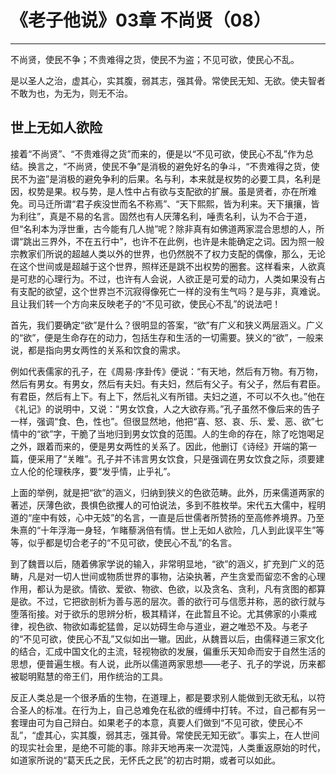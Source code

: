 # 《老子他说》03章 不尚贤（08）

------

不尚贤，使民不争；不贵难得之货，使民不为盗；不见可欲，使民心不乱。

是以圣人之治，虚其心，实其腹，弱其志，强其骨。常使民无知、无欲。使夫智者不敢为也，为无为，则无不治。

## 世上无如人欲险

接着“不尚贤”、“不贵难得之货”而来的，便是以“不见可欲，使民心不乱”作为总结。换言之，“不尚贤，使民不争”是消极的避免好名的争斗，“不贵难得之货，使民不为盗”是消极的避免争利的后果。名与利，本来就是权势的必要工具，名利是因，权势是果。权与势，是人性中占有欲与支配欲的扩展。虽是贤者，亦在所难免。司马迁所谓“君子疾没世而名不称焉”、“天下熙熙，皆为利来。天下攘攘，皆为利往”，真是不易的名言。固然也有人厌薄名利，唾责名利，认为不合于道，但“名利本为浮世重，古今能有几人抛”呢？除非真有如佛道两家混合思想的人，所谓“跳出三界外，不在五行中”，也许不在此例，也许是未能确定之词。因为照一般宗教家们所说的超越人类以外的世界，也仍然脱不了权力支配的偶像，那么，无论在这个世间或是超越于这个世界，照样还是跳不出权势的圈套。这样看来，人欲真是可悲的心理行为。不过，也许有人会说，人欲正是可爱的动力，人类如果没有占有支配的欲望，这个世界岂不沉寂得像死亡一样的没有生气吗？是与非，真难说。且让我们转一个方向来反映老子的“不见可欲，使民心不乱”的说法吧！

首先，我们要确定“欲”是什么？很明显的答案，“欲”有广义和狭义两层涵义。广义的“欲”，便是生命存在的动力，包括生存和生活的一切需要。狭义的“欲”，一般来说，都是指向男女两性的关系和饮食的需求。

例如代表儒家的孔子，在《周易·序卦传》便说：“有天地，然后有万物。有万物，然后有男女。有男女，然后有夫妇。有夫妇，然后有父子。有父子，然后有君臣。有君臣，然后有上下。有上下，然后礼义有所错。夫妇之道，不可以不久也。”他在《礼记》的说明中，又说：“男女饮食，人之大欲存焉。”孔子虽然不像后来的告子一样，强调“食、色，性也”。但很显然地，他把“喜、怒、哀、乐、爱、恶、欲”七情中的“欲”字，干脆了当地归到男女饮食的范围。人的生命的存在，除了吃饱喝足之外，跟着而来的，便是男女两性的关系了。因此，他删订《诗经》开端的第一篇，便采用了“关睢”。孔子并不讳言男女饮食，只是强调在男女饮食之际，须要建立人伦的伦理秩序，要“发乎情，止乎礼”。

上面的举例，就是把“欲”的涵义，归纳到狭义的色欲范畴。此外，历来儒道两家的著述，厌薄色欲，畏惧色欲攫人的可怕说法，多到不胜枚举。宋代五大儒中，程明道的“座中有妓，心中无妓”的名言，一直是后世儒者所赞扬的至高修养境界。乃至朱熹的“十年浮海一身轻，乍睹藜涡倍有情。世上无如人欲险，几人到此误平生”等等，似乎都是切合老子的“不见可欲，使民心不乱”的名言。

到了魏晋以后，随着佛家学说的输入，非常明显地，“欲”的涵义，扩充到广义的范畴，凡是对一切人世间或物质世界的事物，沾染执著，产生贪爱而留恋不舍的心理作用，都认为是欲。情欲、爱欲、物欲、色欲，以及贪名、贪利，凡有贪图的都算是欲。不过，它把欲剖析为善与恶的层次。善的欲行可与信愿并称，恶的欲行就与堕落衔接。对于欲乐的思辨分析，极其精详，在此暂且不论。尤其佛家的小乘戒律，视色欲、物欲如毒蛇猛兽，足以妨碍生命与道业，避之唯恐不及。与老子的“不见可欲，使民心不乱”又似如出一辙。因此，从魏晋以后，由儒释道三家文化的结合，汇成中国文化的主流，轻视物欲的发展，偏重乐天知命而安于自然生活的思想，便普遍生根。有人说，此所以儒道两家思想——老子、孔子的学说，历来都被聪明黠慧的帝王们，用作统治的工具。

反正人类总是一个很矛盾的生物，在道理上，都是要求别人能做到无欲无私，以符合圣人的标准。在行为上，自己总难免在私欲的缠缚中打转。不过，自己都有另一套理由可为自己辩白。如果老子的本意，真要人们做到“不见可欲，使民心不乱”，“虚其心，实其腹，弱其志，强其骨。常使民无知无欲”。事实上，在人世间的现实社会里，是绝不可能的事。除非天地再来一次混饨，人类重返原始的时代，如道家所说的“葛天氏之民，无怀氏之民”的初古时期，或者可以如此。